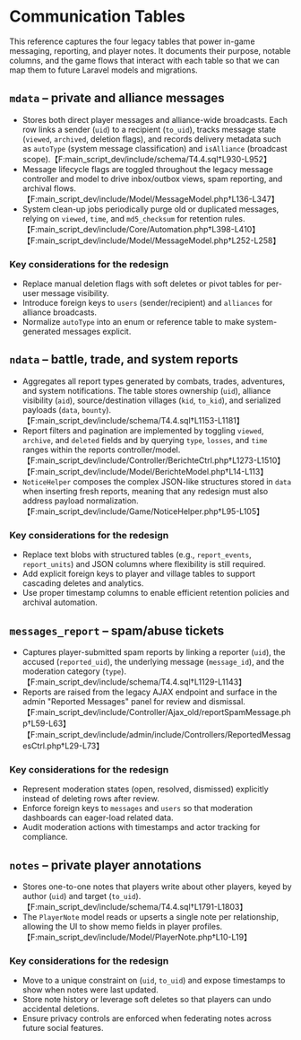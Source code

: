 # Communication Tables

This reference captures the four legacy tables that power in-game messaging, reporting, and player notes. It documents their purpose, notable columns, and the game flows that interact with each table so that we can map them to future Laravel models and migrations.

## `mdata` – private and alliance messages
- Stores both direct player messages and alliance-wide broadcasts. Each row links a sender (`uid`) to a recipient (`to_uid`), tracks message state (`viewed`, `archived`, deletion flags), and records delivery metadata such as `autoType` (system message classification) and `isAlliance` (broadcast scope).【F:main_script_dev/include/schema/T4.4.sql†L930-L952】
- Message lifecycle flags are toggled throughout the legacy message controller and model to drive inbox/outbox views, spam reporting, and archival flows.【F:main_script_dev/include/Model/MessageModel.php†L136-L347】
- System clean-up jobs periodically purge old or duplicated messages, relying on `viewed`, `time`, and `md5_checksum` for retention rules.【F:main_script_dev/include/Core/Automation.php†L398-L410】【F:main_script_dev/include/Model/MessageModel.php†L252-L258】

### Key considerations for the redesign
- Replace manual deletion flags with soft deletes or pivot tables for per-user message visibility.
- Introduce foreign keys to `users` (sender/recipient) and `alliances` for alliance broadcasts.
- Normalize `autoType` into an enum or reference table to make system-generated messages explicit.

## `ndata` – battle, trade, and system reports
- Aggregates all report types generated by combats, trades, adventures, and system notifications. The table stores ownership (`uid`), alliance visibility (`aid`), source/destination villages (`kid`, `to_kid`), and serialized payloads (`data`, `bounty`).【F:main_script_dev/include/schema/T4.4.sql†L1153-L1181】
- Report filters and pagination are implemented by toggling `viewed`, `archive`, and `deleted` fields and by querying `type`, `losses`, and `time` ranges within the reports controller/model.【F:main_script_dev/include/Controller/BerichteCtrl.php†L1273-L1510】【F:main_script_dev/include/Model/BerichteModel.php†L14-L113】
- `NoticeHelper` composes the complex JSON-like structures stored in `data` when inserting fresh reports, meaning that any redesign must also address payload normalization.【F:main_script_dev/include/Game/NoticeHelper.php†L95-L105】

### Key considerations for the redesign
- Replace text blobs with structured tables (e.g., `report_events`, `report_units`) and JSON columns where flexibility is still required.
- Add explicit foreign keys to player and village tables to support cascading deletes and analytics.
- Use proper timestamp columns to enable efficient retention policies and archival automation.

## `messages_report` – spam/abuse tickets
- Captures player-submitted spam reports by linking a reporter (`uid`), the accused (`reported_uid`), the underlying message (`message_id`), and the moderation category (`type`).【F:main_script_dev/include/schema/T4.4.sql†L1129-L1143】
- Reports are raised from the legacy AJAX endpoint and surface in the admin "Reported Messages" panel for review and dismissal.【F:main_script_dev/include/Controller/Ajax_old/reportSpamMessage.php†L59-L63】【F:main_script_dev/include/admin/include/Controllers/ReportedMessagesCtrl.php†L29-L73】

### Key considerations for the redesign
- Represent moderation states (open, resolved, dismissed) explicitly instead of deleting rows after review.
- Enforce foreign keys to `messages` and `users` so that moderation dashboards can eager-load related data.
- Audit moderation actions with timestamps and actor tracking for compliance.

## `notes` – private player annotations
- Stores one-to-one notes that players write about other players, keyed by author (`uid`) and target (`to_uid`).【F:main_script_dev/include/schema/T4.4.sql†L1791-L1803】
- The `PlayerNote` model reads or upserts a single note per relationship, allowing the UI to show memo fields in player profiles.【F:main_script_dev/include/Model/PlayerNote.php†L10-L19】

### Key considerations for the redesign
- Move to a unique constraint on (`uid`, `to_uid`) and expose timestamps to show when notes were last updated.
- Store note history or leverage soft deletes so that players can undo accidental deletions.
- Ensure privacy controls are enforced when federating notes across future social features.
